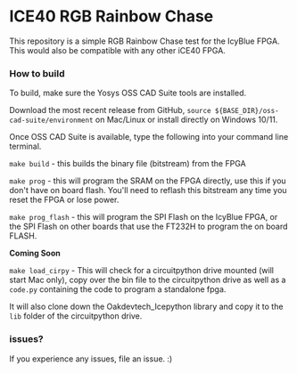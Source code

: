 # ICE40 RGB Rainbow Chase

This repository is a simple RGB Rainbow Chase test for the IcyBlue FPGA. This would also be compatible with any other iCE40 FPGA.

### How to build

To build, make sure the Yosys OSS CAD Suite tools are installed.

Download the most recent release from GitHub, `source ${BASE_DIR}/oss-cad-suite/environment` on Mac/Linux or install directly on Windows 10/11.

Once OSS CAD Suite is available, type the following into your command line terminal.

`make build` - this builds the binary file (bitstream) from the FPGA

`make prog` - this will program the SRAM on the FPGA directly, use this if you don't have on board flash. You'll need to reflash this bitstream any time you reset the FPGA or lose power.

`make prog_flash` - this will program the SPI Flash on the IcyBlue FPGA, or the SPI Flash on other boards that use the FT232H to program the on board FLASH.

**Coming Soon**

`make load_cirpy` - This will check for a circuitpython drive mounted (will start Mac only), copy over the bin file to the circuitpython drive as well as a `code.py` containing the code to program a standalone fpga.

It will also clone down the Oakdevtech_Icepython library and copy it to the `lib` folder of the circuitpython drive.

### issues?

If you experience any issues, file an issue. :)